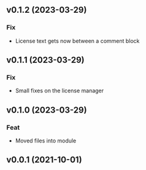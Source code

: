 ## v0.1.2 (2023-03-29)

### Fix

- License text gets now between a comment block

## v0.1.1 (2023-03-29)

### Fix

- Small fixes on the license manager

## v0.1.0 (2023-03-29)

### Feat

- Moved files into module

## v0.0.1 (2021-10-01)

